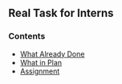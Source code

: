 ## Real Task for Interns

### Contents
- [What Already Done]()
- [What in Plan]()
- [Assignment]()
 